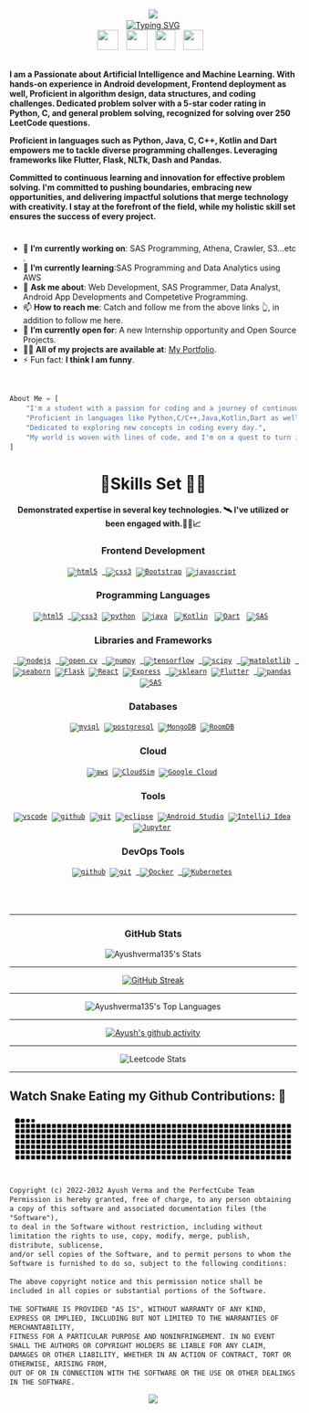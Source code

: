 <div>
 <!-- ayush image at at top -->
    <div align="center">
        <a href="https://github.com/Ayushverma135"><img src="https://github.com/Ayushverma135/ayushuv/assets/120269805/62e59f23-8ac5-412a-855d-6653f2cb0dfe"></a>
    </div>
    <!-- typing effect -->
    <div align="center">
        <a href="https://git.io/typing-svg"><img src="https://readme-typing-svg.herokuapp.com?font=Fira+Code&weight=500&size=25&pause=700&random=false&width=435&lines=Hi+%F0%9F%91%8B+I'm+Ayush+Verma;A+Frontend+Developer;+An+Android+Developer;A+Cloud+Learner+and;AI-ML+Enthusiast...." alt="Typing SVG" /></a>
    </div>
    <div align="center">
    <a href="https://www.linkedin.com/in/ayush-verma-15912a229/"><img src="https://upload.wikimedia.org/wikipedia/commons/thumb/f/f8/LinkedIn_icon_circle.svg/1200px-LinkedIn_icon_circle.svg.png" width="37" height="35" style="margin-right: 10px;" /></a>
    <a href="mailto:ayushuv135@gmail.com"><img src="https://www.logo.wine/a/logo/Gmail/Gmail-Logo.wine.svg" width="37" height="35" style="margin-right: 10px;" /></a>
    <a href="https://t.me/Ayushverma135"><img src="https://i.pinimg.com/originals/31/2a/f9/312af9235aadad69655688eaee97eabf.png" width="35" height="35" style="margin-right: 10px;" /></a>
    <a href="https://api.whatsapp.com/send?phone=916393868175"><img src="https://github.com/Ayushverma135/Ayushverma135/assets/120269805/a63dc3b2-47ca-497c-8302-d32abcad18ed" width="35" height="35" style="margin-right: 10px;" /></a>


</div>
<div align="left">
        <br />
        <p>
            <strong>
                I am a Passionate about Artificial Intelligence and Machine Learning. With hands-on experience in Android development, Frontend deployment as well, Proficient in algorithm design, data structures, and coding challenges. Dedicated problem solver with a 5-star coder
rating in Python, C, and general problem solving, recognized for solving over 250
LeetCode questions.

Proficient in languages such as Python, Java, C, C++, Kotlin and Dart empowers me to tackle diverse programming challenges. Leveraging frameworks like Flutter, Flask, NLTk, Dash and Pandas.

 Committed to continuous learning and innovation for effective problem solving. I'm committed to pushing boundaries, embracing new opportunities, and delivering impactful solutions that merge technology with creativity. I stay at the forefront of the field, while my holistic skill set ensures the success of every project.
            </strong>
        </p>
        <h1></h1>
        <ul>
            <li>🔭 <b>I’m currently working on</b>: SAS Programming, Athena, Crawler, S3...etc .</li>
            <li>🌱 <b>I’m currently learning</b>:SAS Programming and Data Analytics using AWS</li>
            <li>💬 <b>Ask me about</b>: Web Development, SAS Programmer, Data Analyst, Android App Developments and Competetive Programming.</li>
            <li>📫 <b>How to reach me</b>: Catch and follow me from the above links 👆, in addition to follow me here.</li>
            <li>🤔 <b>I’m currently open for</b>: A new Internship opportunity and Open Source Projects.
            </li>
            <li>👨‍💻 <b>All of my projects are available at</b>: <a href="https://ayushverma135.github.io/My-Portfolio/">My Portfolio</a>.</li>
            <li>⚡ Fun fact: <b>I think I am funny</b>.</li>
        </ul>
        <br />
    </div>
```py
About Me = [
    "I'm a student with a passion for coding and a journey of continuous learning.",
    "Proficient in languages like Python,C/C++,Java,Kotlin,Dart as well as web technologies including HTML, CSS, Bootstrap, React and JS.",
    "Dedicated to exploring new concepts in coding every day.",
    "My world is woven with lines of code, and I'm on a quest to turn ideas into reality. 💻✨"
]
```
<div align="center">
    <h1>🧠Skills Set 🦾🤖</h1>
    <h4>Demonstrated expertise in several key technologies. 🛰 I've utilized or been engaged with.👨‍💻📈</h4>
</div>
<div align="center">
    <h3><b>Frontend Development</b></h3>
    <code><a href="#" target="_blank"><img src="https://upload.wikimedia.org/wikipedia/commons/thumb/6/61/HTML5_logo_and_wordmark.svg/512px-HTML5_logo_and_wordmark.svg.png" title="HTML5" alt="html5" width="40" height="40"/></a></code>&nbsp;
    <code><a href="#" target="_blank"> <img src="https://upload.wikimedia.org/wikipedia/commons/thumb/6/62/CSS3_logo.svg/800px-CSS3_logo.svg.png" title="CSS3" alt="css3" width="40" height="40"/></a></code>&nbsp;
    <code><a href="#" target="_blank"><img src="https://github.com/ArkS0001/ArkS0001/assets/113760964/457970d7-70b3-4244-bdb8-aed8e0f6d3f0" title="Bootstrap" alt="Bootstrap" width="40" height="40"/></a></code>&nbsp;
    <code><a href="#" target="_blank"><img src="https://upload.wikimedia.org/wikipedia/commons/thumb/6/6a/JavaScript-logo.png/800px-JavaScript-logo.png" title="JavaScript" alt="javascript" width="40" height="40"/></a></code>&nbsp;
</div>

<div align="center">
    <h3><b>Programming Languages</b></h3>
    <code><a href="#" target="_blank"><img src="https://upload.wikimedia.org/wikipedia/commons/1/19/C_Logo.png" title="HTML5" alt="html5" height="40"/></a></code>&nbsp;
    <code><a href="#" target="_blank"> <img src="https://upload.wikimedia.org/wikipedia/commons/thumb/1/18/ISO_C%2B%2B_Logo.svg/1822px-ISO_C%2B%2B_Logo.svg.png" title="CSS3" alt="css3"  height="40"/></a></code>&nbsp;
    <code><a href="#" target="_blank"><img src="https://upload.wikimedia.org/wikipedia/commons/thumb/c/c3/Python-logo-notext.svg/1869px-Python-logo-notext.svg.png" title="Python" alt="python"  height="40"/></a></code>&nbsp;&nbsp;
    <code><a href="#" target="_blank"><img src="https://static.javatpoint.com/core/images/java-logo1.png" title="Java" alt="java"  height="40"/></a></code>&nbsp;&nbsp;
    <code><a href="#" target="_blank"><img src="https://upload.wikimedia.org/wikipedia/commons/7/74/Kotlin_Icon.png" title="Kotlin" alt="Kotlin"  height="40"/></a></code>&nbsp;&nbsp;
    <code><a href="#" target="_blank"><img src="https://upload.wikimedia.org/wikipedia/commons/c/c6/Dart_logo.png" title="Dart" alt="Dart"  height="40"/></a></code>&nbsp;&nbsp;
 <code><a href="#" target="_blank"><img src="https://github.com/Ayushverma135/Ayushverma135/assets/120269805/dab5a445-c24b-466c-a5c8-4f70117f7be3" title="Dart" alt="SAS"  height="40"/></a></code>&nbsp;&nbsp;
</div>
<div align="center">
    <h3><b>Libraries and Frameworks</b></h3>
    <code><a href="#" target="_blank"> <img src="https://static-00.iconduck.com/assets.00/node-js-icon-227x256-913nazt0.png" title="NodeJS" alt="nodejs" height="40"/></a></code>&nbsp;
     <code><a href="#" target="_blank"> <img src="https://opencv.org/wp-content/uploads/2020/07/OpenCV_logo_no_text_.png" title="Open CV" alt="open cv" height="40"/></a></code>&nbsp;
      <code><a href="#" target="_blank"> <img src="https://logosandtypes.com/wp-content/uploads/2024/02/NumPy.png" title="Numpy" alt="numpy" height="40"/></a></code>&nbsp;
     <code><a href="#" target="_blank"> <img src="https://upload.wikimedia.org/wikipedia/commons/thumb/2/2d/Tensorflow_logo.svg/1915px-Tensorflow_logo.svg.png" title="Tensorflow" alt="tensorflow" height="40"/></a></code>&nbsp;
    <code><a href="#" target="_blank"> <img src="https://encrypted-tbn0.gstatic.com/images?q=tbn:ANd9GcQqoAubNiI_aSMGINDD6rQZMepg417jWh7UMQ&s" title="Scipy" alt="scipy" height="40"/></a></code>&nbsp;
    <code><a href="#" target="_blank"> <img src="https://seeklogo.com/images/M/matplotlib-logo-7676870AC0-seeklogo.com.png" title="Matplotlib" alt="matplotlib" height="40"/></a></code>&nbsp;
    <code><a href="#" target="_blank"> <img src="https://user-images.githubusercontent.com/315810/92161415-9e357100-edfe-11ea-917d-f9e33fd60741.png" title="Seaborn" alt="seaborn" height="40"/></a></code>&nbsp;
    <code><a href="#" target="_blank"><img src="https://e7.pngegg.com/pngimages/654/56/png-clipart-flask-web-framework-python-software-framework-jinja-flask-miscellaneous-monochrome-thumbnail.png" title="Flask" alt="Flask" height="40"/></a></code>&nbsp;
    <code><a href="#" target="_blank"><img src="https://upload.wikimedia.org/wikipedia/commons/a/a7/React-icon.svg" title="React" alt="React" height="40"/></a></code>&nbsp;
    <code><a href="#" target="_blank"><img src="https://upload.wikimedia.org/wikipedia/commons/6/64/Expressjs.png" title="Express" alt="Express" height="40"/></a></code>&nbsp;
     <code><a href="#" target="_blank"> <img src="https://seeklogo.com/images/S/scikit-learn-logo-8766D07E2E-seeklogo.com.png" title="Scikit Learn" alt="sklearn" height="40"/></a></code>&nbsp;
    <code><a href="#" target="_blank"><img src="https://upload.wikimedia.org/wikipedia/commons/7/79/Flutter_logo.svg" title="Flutter" alt="Flutter" height="40"/></a></code>&nbsp;
     <code><a href="#" target="_blank"> <img src="https://seeklogo.com/images/P/pandas-icon-logo-BE10401BF1-seeklogo.com.png" title="Pandas" alt="pandas" height="40"/></a></code>&nbsp;
     <code><a href="#" target="_blank"><img src="https://github.com/Ayushverma135/Ayushverma135/assets/120269805/dab5a445-c24b-466c-a5c8-4f70117f7be3" title="Dart" alt="SAS"  height="40"/></a></code>&nbsp;&nbsp;

</div>

<div align="center">
    <h3><b>Databases</b></h3>
    <code><a href="#" target="_blank"><img src="https://pngimg.com/uploads/mysql/mysql_PNG11.png" title="MySql" alt="mysql" height="40"/></a></code>&nbsp;
    <code><a href="#" target="_blank"><img src="https://upload.wikimedia.org/wikipedia/commons/thumb/2/29/Postgresql_elephant.svg/1985px-Postgresql_elephant.svg.png" title="PostgreSQL" alt="postgresql" height="40"/></a></code>&nbsp;
    <code><a href="#" target="_blank"><img src="https://github.com/ArkS0001/ArkS0001/assets/113760964/4b917130-00f5-4f0b-842c-634a29600699" title="MongoDB" alt="MongoDB" height="40"/></a></code>&nbsp;
    <code><a href="#" target="_blank"><img src="https://github.com/Ayushverma135/Ayushverma135/assets/120269805/a36bce81-4015-4756-a869-3165c5c8404e" title="RoomDB" alt="RoomDB" height="40"/></a></code>&nbsp;
</div>

<div align="center">
    <h3><b>Cloud</b></h3>
    <code><a href="#" target="_blank"><img src="https://upload.wikimedia.org/wikipedia/commons/thumb/9/93/Amazon_Web_Services_Logo.svg/2560px-Amazon_Web_Services_Logo.svg.png" title="aws" alt="aws"  height="40"/></a></code>&nbsp;
    <code><a href="#" target="_blank"><img src="https://github.com/ArkS0001/ArkS0001/assets/113760964/0f731d8d-4323-40be-8e68-eba66f1aa486" title="Cloudsim" alt="CloudSim"  height="40"/></a></code>&nbsp;
    <code><a href="#" target="_blank"><img src="https://github.com/ArkS0001/ArkS0001/assets/113760964/e900a288-5580-406d-953d-7984a6f6b9da" title="Google Cloud" alt="Google Cloud"  height="40"/></a></code>&nbsp;
</div>

<div align="center">
    <h3><b>Tools</b></h3>
    <code><a href="#" target="_blank"><img src="https://upload.wikimedia.org/wikipedia/commons/thumb/9/9a/Visual_Studio_Code_1.35_icon.svg/2048px-Visual_Studio_Code_1.35_icon.svg.png" title="VSCode" alt="vscode" width="40" height="40"/></a></code>&nbsp;
    <code><a href="#" target="_blank"><img src="https://cdn-icons-png.flaticon.com/512/25/25231.png" title="GitHub" alt="github" width="40" height="40"/></a></code>&nbsp;
    <code><a href="#" target="_blank"><img src="https://d28yx2zopyx2ad.cloudfront.net/assets/git.png" title="Git" alt="git" width="40" height="40"/></a></code>&nbsp;
    <code><a href="#" target="_blank"><img src="https://cdn.freebiesupply.com/logos/large/2x/eclipse-11-logo-png-transparent.png" title="Eclipse" alt="eclipse" width="40" height="40"/></a></code>&nbsp;
    <code><a href="#" target="_blank"><img src="https://upload.wikimedia.org/wikipedia/commons/thumb/9/95/Android_Studio_Icon_3.6.svg/768px-Android_Studio_Icon_3.6.svg.png?20210301045217" title="Android Studio" alt="Android Studio" width="40" height="40"/></a></code>&nbsp;
     <code><a href="#" target="_blank"><img src="https://github.com/ArkS0001/ArkS0001/assets/113760964/8aa4ac73-748f-4f59-a89c-a1061b8b5917" title="IntelliJ Idea" alt="IntelliJ Idea" width="40" height="40"/></a></code>&nbsp;
    <code><a href="#" target="_blank"><img src="https://github.com/ArkS0001/ArkS0001/assets/113760964/c19d8e21-c373-47c7-926a-29a4bbe9898c" title="Git" alt="Jupyter" width="40" height="40"/></a></code>&nbsp;
</div>

<div align="center">
    <h3><b>DevOps Tools</b></h3>
    <code><a href="#" target="_blank"><img src="https://cdn-icons-png.flaticon.com/512/25/25231.png" title="GitHub" alt="github" width="40" height="40"/></a></code>&nbsp;
    <code><a href="#" target="_blank"><img src="https://d28yx2zopyx2ad.cloudfront.net/assets/git.png" title="Git" alt="git" width="40" height="40"/></a></code>&nbsp;
    <code><a href="#" target="_blank"> <img src="https://cdn-icons-png.flaticon.com/512/919/919853.png" title="Docker" alt="Docker" width="40" height="40"/></a></code>&nbsp;
     <code><a href="#" target="_blank"> <img src="https://github.com/ArkS0001/ArkS0001/assets/113760964/224e4ba9-7599-4ea1-b696-009818138def" title="Kubernetes" alt="Kubernetes" width="40" height="40"/></a></code>&nbsp;
    <br><br>
    <br><br>
</div>
</div>
<hr>

<div align="center"><h3><b>GitHub Stats</b></h3></div>
<div align="center">

![Ayushverma135's Stats](https://github-readme-stats.vercel.app/api?username=Ayushverma135&theme=dark&show_icons=true&hide_border=false&count_private=true)

<hr>

[![GitHub Streak](http://github-readme-streak-stats.herokuapp.com?user=Ayushverma135&theme=dark)](https://git.io/streak-stats)

<hr>

 ![Ayushverma135's Top Languages](https://github-readme-stats.vercel.app/api/top-langs/?username=Ayushverma135&theme=dark&show_icons=true&hide_border=false&layout=compact)

<hr>

[![Ayush's github activity](https://github-readme-activity-graph.vercel.app/graph?username=Ayushverma135&theme=react-dark)]()

<hr>

![Leetcode Stats](https://leetcard.jacoblin.cool/ayushuv135?ext=activity)

<hr>
</div>

## Watch Snake Eating my Github Contributions: 🐍

![snake gif](https://github.com/Ayushverma135/Ayushverma135/blob/output/github-contribution-grid-snake-dark.svg)


    Copyright (c) 2022-2032 Ayush Verma and the PerfectCube Team
    Permission is hereby granted, free of charge, to any person obtaining a copy of this software and associated documentation files (the "Software"),
    to deal in the Software without restriction, including without limitation the rights to use, copy, modify, merge, publish, distribute, sublicense, 
    and/or sell copies of the Software, and to permit persons to whom the Software is furnished to do so, subject to the following conditions:

    The above copyright notice and this permission notice shall be included in all copies or substantial portions of the Software.

    THE SOFTWARE IS PROVIDED "AS IS", WITHOUT WARRANTY OF ANY KIND, EXPRESS OR IMPLIED, INCLUDING BUT NOT LIMITED TO THE WARRANTIES OF MERCHANTABILITY, 
    FITNESS FOR A PARTICULAR PURPOSE AND NONINFRINGEMENT. IN NO EVENT SHALL THE AUTHORS OR COPYRIGHT HOLDERS BE LIABLE FOR ANY CLAIM, 
    DAMAGES OR OTHER LIABILITY, WHETHER IN AN ACTION OF CONTRACT, TORT OR OTHERWISE, ARISING FROM, 
    OUT OF OR IN CONNECTION WITH THE SOFTWARE OR THE USE OR OTHER DEALINGS IN THE SOFTWARE.



<p align="center">
     <img src="https://capsule-render.vercel.app/api?type=waving&height=100&color=gradient&section=footer&reversal=true&descAlign=5"/>
</p>
